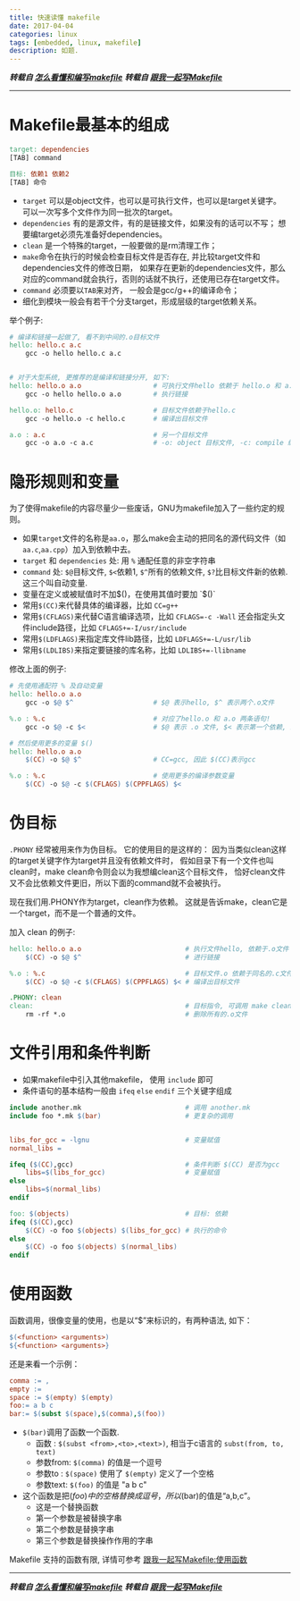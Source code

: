 ```yaml
---
title: 快速读懂 makefile
date: 2017-04-04
categories: linux
tags: [embedded, linux, makefile]
description: 如题.
---
```


***转载自 [怎么看懂和编写makefile](http://lucky521.github.io/blog/design/2015/10/01/makefile.html)***
***转载自 [跟我一起写Makefile](http://lucky521.github.io/blog/design/2015/10/01/makefile.html)***

----------

# Makefile最基本的组成

``` makefile
target: dependencies
[TAB] command

目标: 依赖1 依赖2
[TAB] 命令
```
- `target` 可以是object文件，也可以是可执行文件，也可以是target关键字。
   可以一次写多个文件作为同一批次的target。
- `dependencies` 有的是源文件，有的是链接文件，如果没有的话可以不写；
   想要编target必须先准备好dependencies。
- `clean` 是一个特殊的target，一般要做的是rm清理工作；
- `make`命令在执行的时候会检查目标文件是否存在, 并比较target文件和dependencies文件的修改日期，
  如果存在更新的dependencies文件，那么对应的command就会执行，否则的话就不执行，还使用已存在target文件。
- `command` 必须要以`TAB`来对齐， 一般会是gcc/g++的编译命令；
- 细化到模块一般会有若干个分支target，形成层级的target依赖关系。


举个例子:
``` makefile
# 编译和链接一起做了, 看不到中间的.o目标文件
hello: hello.c a.c
    gcc -o hello hello.c a.c


# 对于大型系统, 更推荐的是编译和链接分开, 如下:
hello: hello.o a.o                  # 可执行文件hello 依赖于 hello.o 和 a.o
    gcc -o hello hello.o a.o        # 执行链接

hello.o: hello.c                    # 目标文件依赖于hello.c
    gcc -o hello.o -c hello.c       # 编译出目标文件

a.o : a.c                           # 另一个目标文件
    gcc -o a.o -c a.c               # -o: object 目标文件, -c: compile 编译
```

# 隐形规则和变量

为了使得makefile的内容尽量少一些废话，GNU为makefile加入了一些约定的规则。
- 如果`target`文件的名称是`aa.o`，那么make会主动的把同名的源代码文件（如`aa.c`,`aa.cpp`）加入到依赖中去。
- `target` 和 `dependencies` 处: 用 `%` 通配任意的非空字符串
- `command` 处: `$@`目标文件, `$<`依赖1, `$^`所有的依赖文件, `$?`比目标文件新的依赖. 这三个叫自动变量.
- 变量在定义或被赋值时不加$()，在使用其值时要加 `$()`
- 常用`$(CC)`来代替具体的编译器，比如 `CC=g++`
- 常用`$(CFLAGS)`来代替C语言编译选项，比如 `CFLAGS=-c -Wall`
  还会指定头文件include路径，比如 `CFLAGS+=-I/usr/include`
- 常用`$(LDFLAGS)`来指定库文件lib路径，比如 `LDFLAGS+=-L/usr/lib`
- 常用`$(LDLIBS)`来指定要链接的库名称，比如 `LDLIBS+=-llibname`


修改上面的例子:
``` makefile
# 先使用通配符 % 及自动变量
hello: hello.o a.o
    gcc -o $@ $^                    # $@ 表示hello, $^ 表示两个.o文件

%.o : %.c                           # 对应了hello.o 和 a.o 两条语句!
    gcc -o $@ -c $<                 # $@ 表示 .o 文件, $< 表示第一个依赖, 即 .c 文件

# 然后使用更多的变量 $()
hello: hello.o a.o
    $(CC) -o $@ $^                  # CC=gcc, 因此 $(CC)表示gcc

%.o : %.c                           # 使用更多的编译参数变量
    $(CC) -o $@ -c $(CFLAGS) $(CPPFLAGS) $<
```

# 伪目标
`.PHONY` 经常被用来作为伪目标。 它的使用目的是这样的：
因为当类似clean这样的target关键字作为target并且没有依赖文件时，
假如目录下有一个文件也叫clean时，make clean命令则会以为我想编clean这个目标文件，
恰好clean文件又不会比依赖文件更旧，所以下面的command就不会被执行。

现在我们用.PHONY作为target，clean作为依赖。
这就是告诉make，clean它是一个target，而不是一个普通的文件。


加入 clean 的例子:
``` makefile
hello: hello.o a.o                          # 执行文件hello, 依赖于.o文件
    $(CC) -o $@ $^                          # 进行链接

%.o : %.c                                   # 目标文件.o 依赖于同名的.c文件
    $(CC) -o $@ -c $(CFLAGS) $(CPPFLAGS) $< # 编译出目标文件

.PHONY: clean
clean:                                      # 目标指令, 可调用 make clean 来执行了!
    rm -rf *.o                              # 删除所有的.o文件
```

# 文件引用和条件判断

- 如果makefile中引入其他makefile， 使用 `include` 即可
- 条件语句的基本结构一般由 `ifeq` `else` `endif` 三个关键字组成


``` makefile
include another.mk                          # 调用 another.mk
include foo *.mk $(bar)                     # 更复杂的调用


libs_for_gcc = -lgnu                        # 变量赋值
normal_libs =

ifeq ($(CC),gcc)                            # 条件判断 $(CC) 是否为gcc
    libs=$(libs_for_gcc)                    # 变量赋值
else
    libs=$(normal_libs)
endif

foo: $(objects)                             # 目标: 依赖
ifeq ($(CC),gcc)
    $(CC) -o foo $(objects) $(libs_for_gcc) # 执行的命令
else
    $(CC) -o foo $(objects) $(normal_libs)
endif
```

# 使用函数
函数调用，很像变量的使用，也是以“$”来标识的，有两种语法, 如下：
``` makefile
$(<function> <arguments>)
${<function> <arguments>}
```

还是来看一个示例：
``` makefile
comma := ,
empty :=
space := $(empty) $(empty)
foo:= a b c
bar:= $(subst $(space),$(comma),$(foo))
```
- `$(bar)`调用了函数一个函数.
    - 函数    : `$(subst <from>,<to>,<text>)`, 相当于c语言的 `subst(from, to, text)`
    - 参数from: `$(comma)` 的值是一个逗号
    - 参数to  : `$(space)` 使用了 `$(empty)` 定义了一个空格
    - 参数text: `$(foo)`   的值是 "a b c"
- 这个函数是把$(foo)中的空格替换成逗号，所以$(bar)的值是“a,b,c”。
    - 这是一个替换函数
    - 第一个参数是被替换字串
    - 第二个参数是替换字串
    - 第三个参数是替换操作作用的字串


Makefile 支持的函数有限, 详情可参考 [跟我一起写Makefile:使用函数](http://wiki.ubuntu.org.cn/%E8%B7%9F%E6%88%91%E4%B8%80%E8%B5%B7%E5%86%99Makefile:%E4%BD%BF%E7%94%A8%E5%87%BD%E6%95%B0)


----------

***转载自 [怎么看懂和编写makefile](http://lucky521.github.io/blog/design/2015/10/01/makefile.html)***
***转载自 [跟我一起写Makefile](http://lucky521.github.io/blog/design/2015/10/01/makefile.html)***

